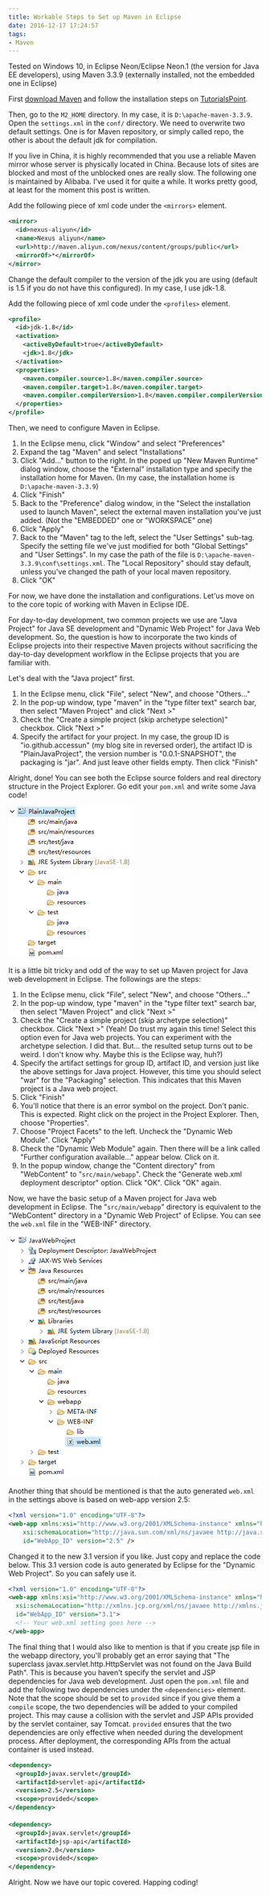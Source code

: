 ```yaml
---
title: Workable Steps to Set up Maven in Eclipse
date: 2016-12-17 17:24:57
tags:
- Maven
---
```


Tested on Windows 10, in Eclipse Neon/Eclipse Neon.1 (the version for Java EE developers), using Maven 3.3.9 (externally installed, not the embedded one in Eclipse)

First [download Maven](https://maven.apache.org/download.cgi) and follow the installation steps on [TutorialsPoint](https://www.tutorialspoint.com/maven/maven_environment_setup.htm).

Then, go to the `M2_HOME` directory. In my case, it is `D:\apache-maven-3.3.9`. Open the `settings.xml` in the `conf/` directory. We need to overwrite two default settings. One is for Maven repository, or simply called repo, the other is about the default jdk for compilation.

If you live in China, it is highly recommended that you use a reliable Maven mirror whose server is physically located in China. Because lots of sites are blocked and most of the unblocked ones are really slow. The following one is maintained by Alibaba. I've used it for quite a while. It works pretty good, at least for the moment this post is written.

Add the following piece of xml code under the `<mirrors>` element.

```xml
<mirror>
  <id>nexus-aliyun</id>
  <name>Nexus aliyun</name>
  <url>http://maven.aliyun.com/nexus/content/groups/public</url>
  <mirrorOf>*</mirrorOf>
</mirror>
```

Change the default compiler to the version of the jdk you are using (default is 1.5 if you do not have this configured). In my case, I use jdk-1.8.

Add the following piece of xml code under the `<profiles>` element.

```xml
<profile>
  <id>jdk-1.8</id>
  <activation>
    <activeByDefault>true</activeByDefault>
    <jdk>1.8</jdk>
  </activation>
  <properties>
    <maven.compiler.source>1.8</maven.compiler.source>
    <maven.compiler.target>1.8</maven.compiler.target>
    <maven.compiler.compilerVersion>1.8</maven.compiler.compilerVersion>
  </properties>
</profile>
```

Then, we need to configure Maven in Eclipse.

1. In the Eclipse menu, click "Window" and select "Preferences"
2. Expand the tag "Maven" and select "Installations"
3. Click "Add..." button to the right. In the poped up "New Maven Runtime" dialog window, choose the "External" installation type and specify the installation home for Maven. (In my case, the installation home is `D:\apache-maven-3.3.9`)
4. Click "Finish"
5. Back to the "Preference" dialog window, in the "Select the installation used to launch Maven", select the external maven installation you've just added. (Not the "EMBEDDED" one or "WORKSPACE" one)
6. Click "Apply"
7. Back to the "Maven" tag to the left, select the "User Settings" sub-tag. Specify the setting file we've just modified for both "Global Settings" and "User Settings". In my case the path of the file is `D:\apache-maven-3.3.9\conf\settings.xml`. The "Local Repository" should stay default, unless you've changed the path of your local maven repository.
8. Click "OK"

For now, we have done the installation and configurations. Let'us move on to the core topic of working with Maven in Eclipse IDE.

For day-to-day development, two common projects we use are "Java Project" for Java SE development and "Dynamic Web Project" for Java Web development. So, the question is how to incorporate the two kinds of Eclipse projects into their respective Maven projects without sacrificing the day-to-day development workflow in the Eclipse projects that you are familiar with.

Let's deal with the "Java project" first.

1. In the Eclipse menu, click "File", select "New", and choose "Others..."
2. In the pop-up window, type "maven" in the "type filter text" search bar, then select "Maven Project" and click "Next >"
3. Check the "Create a simple project (skip archetype selection)" checkbox. Click "Next >"
4. Specify the artifact for your project. In my case, the group ID is "io.github.accessun" (my blog site in reversed order), the artifact ID is "PlainJavaProject", the version number is "0.0.1-SNAPSHOT", the packaging is "jar". And just leave other fields empty. Then click "Finish"

Alright, done! You can see both the Eclipse source folders and real directory structure in the Project Explorer. Go edit your `pom.xml` and write some Java code!

![maven-plain-java-project](/images/maven-plain-java-project.png)

It is a little bit tricky and odd of the way to set up Maven project for Java web development in Eclipse. The followings are the steps:

1. In the Eclipse menu, click "File", select "New", and choose "Others..."
2. In the pop-up window, type "maven" in the "type filter text" search bar, then select "Maven Project" and click "Next >"
3. Check the "Create a simple project (skip archetype selection)" checkbox. Click "Next >" (Yeah! Do trust my again this time! Select this option even for Java web projects. You can experiment with the archetype selection. I did that. But... the resulted setup turns out to be weird. I don't know why. Maybe this is the Eclipse way, huh?)
4. Specify the artifact settings for group ID, artifact ID, and version just like the above settings for Java project. However, this time you should select "war" for the "Packaging" selection. This indicates that this Maven project is a Java web project.
5. Click "Finish"
6. You'll notice that there is an error symbol on the project. Don't panic. This is expected. Right click on the project in the Project Explorer. Then, choose "Properties".
7. Choose "Project Facets" to the left. Uncheck the "Dynamic Web Module". Click "Apply"
8. Check the "Dynamic Web Module" again. Then there will be a link called "Further configuration available..." appear below. Click on it.
9. In the popup window, change the "Content directory" from "WebContent" to "`src/main/webapp`". Check the "Generate web.xml deployment descriptor" option. Click "OK". Click "OK" again.

Now, we have the basic setup of a Maven project for Java web development in Eclipse. The "`src/main/webapp`" directory is equivalent to the "WebContent" directory in a "Dynamic Web Project" of Eclipse. You can see the `web.xml` file in the "WEB-INF" directory.

![maven-java-web-project](/images/maven-java-web-project.png)

Another thing that should be mentioned is that the auto generated `web.xml` in the settings above is based on web-app version 2.5:

```xml
<?xml version="1.0" encoding="UTF-8"?>
<web-app xmlns:xsi="http://www.w3.org/2001/XMLSchema-instance" xmlns="http://java.sun.com/xml/ns/javaee"
    xsi:schemaLocation="http://java.sun.com/xml/ns/javaee http://java.sun.com/xml/ns/javaee/web-app_2_5.xsd"
    id="WebApp_ID" version="2.5" />
```

Changed it to the new 3.1 version if you like. Just copy and replace the code below. This 3.1 version code is auto generated by Eclipse for the "Dynamic Web Project". So you can safely use it.

```xml
<?xml version="1.0" encoding="UTF-8"?>
<web-app xmlns:xsi="http://www.w3.org/2001/XMLSchema-instance" xmlns="http://xmlns.jcp.org/xml/ns/javaee"
  xsi:schemaLocation="http://xmlns.jcp.org/xml/ns/javaee http://xmlns.jcp.org/xml/ns/javaee/web-app_3_1.xsd"
  id="WebApp_ID" version="3.1">
  <!-- Your web.xml setting goes here -->
</web-app>
```

The final thing that I would also like to mention is that if you create jsp file in the webapp directory, you'll probably get an error saying that "The superclass javax.servlet.http.HttpServlet was not found on the Java Build Path". This is because you haven't specify the servlet and JSP dependencies for Java web development. Just open the `pom.xml` file and add the following two dependencies under the `<dependencies>` element. Note that the scope should be set to `provided` since if you give them a `compile` scope, the two dependencies will be added to your compiled project. This may cause a collision with the servlet and JSP APIs provided by the servlet container, say Tomcat. `provided` ensures that the two dependencies are only effective when needed during the development process. After deployment, the corresponding APIs from the actual container is used instead.

```xml
<dependency>
  <groupId>javax.servlet</groupId>
  <artifactId>servlet-api</artifactId>
  <version>2.5</version>
  <scope>provided</scope>
</dependency>

<dependency>
  <groupId>javax.servlet</groupId>
  <artifactId>jsp-api</artifactId>
  <version>2.0</version>
  <scope>provided</scope>
</dependency>
```

Alright. Now we have our topic covered. Happing coding!
